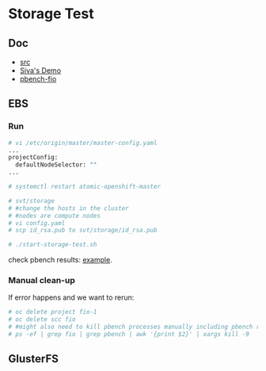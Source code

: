 # Storage Test

## Doc
* [src](https://github.com/openshift/svt/tree/master/storage)
* [Siva's Demo](https://bluejeans.com/playback/s/BxX2fG6y4ZjAaii8JH1o7on8NfcZj2PV530lLKvyXyjPf3I5oOKQkizb939slYdT)
* [pbench-fio](https://github.com/distributed-system-analysis/pbench/blob/master/agent/bench-scripts/pbench-fio.md)

## EBS

### Run

```sh
# vi /etc/origin/master/master-config.yaml
...
projectConfig:
  defaultNodeSelector: ""
...

# systemctl restart atomic-openshift-master

# svt/storage
# #change the hosts in the cluster
# #nodes are compute nodes
# vi config.yaml
# scp id_rsa.pub to svt/storage/id_rsa.pub

# ./start-storage-test.sh
```

check pbench results: [example](http://pbench.perf.lab.eng.bos.redhat.com/results/EC2::ip-172-31-24-235/).

### Manual clean-up
If error happens and we want to rerun:

```sh
# oc delete project fio-1
# oc delete scc fio
# #might also need to kill pbench processes manually including pbench remote nodes
# ps -ef | grep fio | grep pbench | awk '{print $2}' | xargs kill -9
```

## GlusterFS
